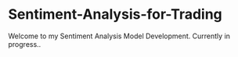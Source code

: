 # Sentiment-Analysis-for-Trading

Welcome to my Sentiment Analysis Model Development. 
Currently in progress..
